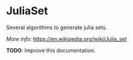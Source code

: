 # JuliaSet

Several algorithms to generate julia sets.

*More info*: https://en.wikipedia.org/wiki/Julia_set

**TODO**: Improve this documentation.

